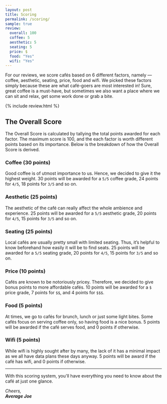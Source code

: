 ```yaml
---
layout: post
title: Scoring
permalink: /scoring/
sample: true
review:
  overall: 100
  coffee: 5
  aesthetic: 5
  seating: 5
  price: $
  food: "Yes"
  wifi: "Yes"
---
```


For our reviews, we score cafés based on 6 different factors, namely — coffee, aesthetic, seating, price, food and wifi. We picked these factors simply because these are what café-goers are most interested in! Sure, great coffee is a must-have, but sometimes we also want a place where we can sit and relax, get some work done or grab a bite.

{% include review.html %}

## The Overall Score
The Overall Score is calculated by tallying the total points awarded for each factor. The maximum score is 100, and the each factor is worth different points based on its importance. Below is the breakdown of how the Overall Score is derived.

### Coffee (30 points)
Good coffee is of utmost importance to us. Hence, we decided to give it the highest weight. 30 points will be awarded for a `5/5` coffee grade, 24 points for `4/5`, 18 points for `3/5` and so on.

### Aesthetic (25 points)
The aesthetic of the café can really affect the whole ambience and experience. 25 points will be awarded for a `5/5` aesthetic grade, 20 points for `4/5`, 15 points for `3/5` and so on.

### Seating (25 points)
Local cafés are usually pretty small with limited seating. Thus, it’s helpful to know beforehand how easily it will be to find seats. 25 points will be awarded for a `5/5` seating grade, 20 points for `4/5`, 15 points for `3/5` and so on.

### Price (10 points)
Cafés are known to be notoriously pricey. Therefore, we decided to give bonus points to more affordable cafés. 10 points will be awarded for a `$` price grade, 7 points for `$$`, and 4 points for `$$$`.

### Food (5 points)
At times, we go to cafés for brunch, lunch or just some light bites. Some cafés focus on serving coffee only, so having food is a nice bonus. 5 points will be awarded if the café serves food, and 0 points if otherwise.

### Wifi (5 points)
While wifi is highly sought after by many, the lack of it has a minimal impact as we all have data plans these days anyway. 5 points will be award if the café has wifi, and 0 points if otherwise.

<hr class="text-divider">

With this scoring system, you'll have everything you need to know about the café at just one glance.

_Cheers,<br>
**Average Joe**_
